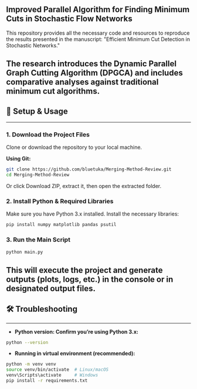 Improved Parallel Algorithm for Finding Minimum Cuts in Stochastic Flow Networks
---
This repository provides all the necessary code and resources to reproduce the results presented in the manuscript: "Efficient Minimum Cut Detection in Stochastic Networks."

The research introduces the Dynamic Parallel Graph Cutting Algorithm (DPGCA) and includes comparative analyses against traditional minimum cut algorithms.
---
## 🔧 Setup & Usage
---
### 1. Download the Project Files
Clone or download the repository to your local machine.

**Using Git:**
```bash
git clone https://github.com/bluetuka/Merging-Method-Review.git
cd Merging-Method-Review
```

Or click Download ZIP, extract it, then open the extracted folder.

### 2. Install Python & Required Libraries
Make sure you have Python 3.x installed. Install the necessary libraries:

```bash
pip install numpy matplotlib pandas psutil
```

### 3. Run the Main Script

```bash
python main.py
```

This will execute the project and generate outputs (plots, logs, etc.) in the console or in designated output files.
---
## 🛠 Troubleshooting
---
- **Python version: Confirm you’re using Python 3.x:**

```bash
python --version
```

- **Running in virtual environment (recommended):**

```bash
python -m venv venv
source venv/bin/activate  # Linux/macOS
venv\Scripts\activate     # Windows
pip install -r requirements.txt
```
